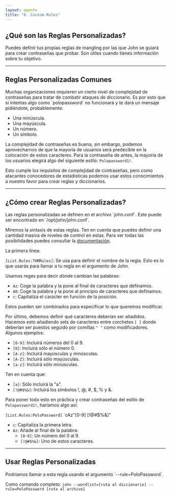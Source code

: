 ```yaml
---
layout: apunte
title: "8. Custom Rules"
---
```


<h2>¿Qué son las Reglas Personalizadas?</h2>
Puedes definir tus propias reglas de mangling por las que John se guiará para crear contraseñas que probar. Son útiles cuando tienes información sobre tu objetivo.

------------------
<h2>Reglas Personalizadas Comunes</h2>
Muchas organizaciones requieren un cierto nivel de complejidad de contraseñas para tratar de combatir ataques de diccionario. Es por esto que si intentas algo como `polopassword` no funcionará y te dará un mensaje pidiéndote, probablemente:

- Una minúscula.
- Una mayúscula.
- Un número.
- Un símbolo.

La complejidad de contraseñas es buena, sin embargo, podemos aprovecharnos de que la mayoría de usuarios será predecible en la colocación de estos caracteres. Para la contraseña de antes, la mayoría de los usuarios elegirá algo del siguiente estilo: `Polopassword1!`.

Esto cumple los requisitos de complejidad de contraseñas, pero como atacantes conocedores de estadísticas podemos usar estos conocimientos a nuestro favor para crear reglas y diccionarios.

------------------
<h2>¿Cómo crear Reglas Personalizadas?</h2>
Las reglas personalizadas se definen en el archivo `john.conf`. Este puede ser encontrado en `/opt/john/john.conf`.

Miremos la sintaxis de estas reglas. Ten en cuenta que puedes definir una cantidad masiva de niveles de control en estas. Para ver todas las posibilidades puedes consultar la [documentación](https://www.openwall.com/john/doc/RULES.shtml). 

La primera línea:

`[List.Rules:THMRules]`: Se usa para definir el nombre de la regla. Esto es lo que usarás para llamar a tu regla en el argumento de John.

Usamos regex para decir dónde cambian las palabras:

- `Az`: Coge la palabra y la pone al final de caracteres que definamos.
- `A0`: Coge la palabra y la pone al principio de caracteres que definamos.
- `c`: Capitaliza el carácter en función de la posición.

Estos pueden ser combinados para especificar lo que queremos modificar.

Por último, debemos definir qué caracteres deberían ser añadidos. Hacemos esto añadiendo sets de caracteres entre corchetes `[ ]` donde deberían ser puestos seguido por comillas `" "` como modificadores. Algunos ejemplos:

- `[0-9]`: Incluirá números del 0 al 9.
- `[0]`: Incluirá sólo el número 0.
- `[A-z]`: Incluirá mayúsculas y minúsculas.
- `[A-Z]`: Incluirá sólo mayúsculas.
- `[a-z]`: Incluirá sólo minúsculas.

Ten en cuenta que:

- `[a]`: Sólo incluirá la "a".
- `[!@#$%&]`: Incluirá los símbolos !, @, #, $, % y &.

Para poner todo esto en práctica y crear contraseñas del estilo de `Polopassword1!`, haríamos algo así:

`[List.Rules:PoloPassword]`
`cAz"[0-9] [!@#$%&]"

- `c`: Capitaliza la primera letra.
- `Az`: Añade al final de la palabra:
	- `[0-9]`: Un número del 0 al 9.
	- `[!@#$%&]`: Uno de estos caracteres.

-------------
<h2>Usar Reglas Personalizadas</h2>
Podríamos llamar a esta regla usando el argumento `--rule=PoloPassword`.

Como comando completo: `john --wordlist=[ruta al diccionario] --rule=PoloPassword [ruta al archivo]`
